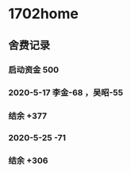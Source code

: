 # 1702home
## 舍费记录

### 启动资金 500
### 2020-5-17  李金-68 ，吴昭-55
### 结余 +377


### 2020-5-25 -71
### 结余 +306

